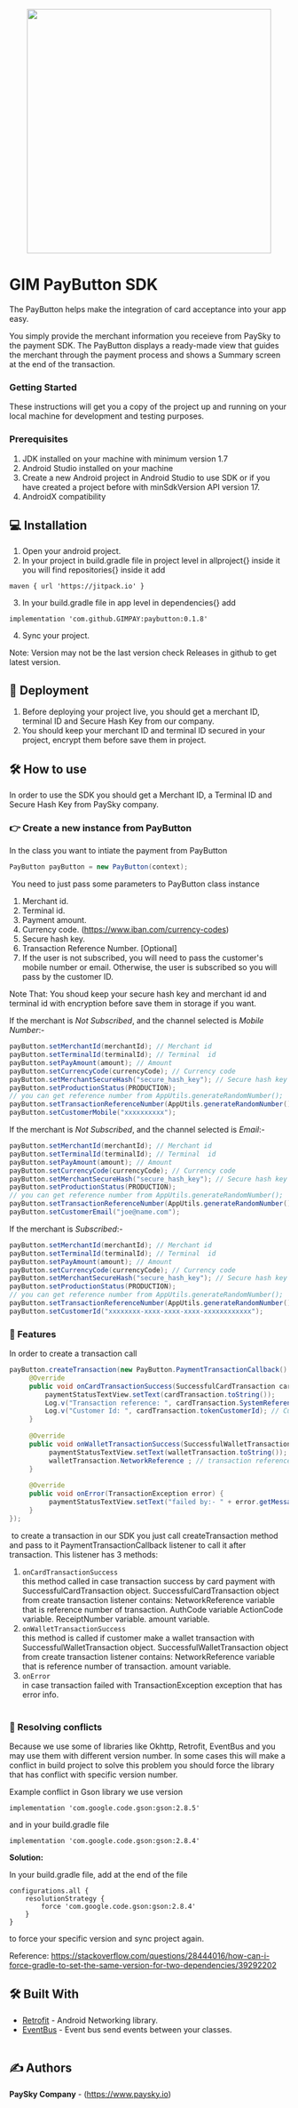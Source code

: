 <p align="center"><a href="https://paysky.io/" target="_blank"><img width="440" src="https://i.ibb.co/0FTNnDb/83ac8f45c38ae9af0b22cfaace84c18362b95a8e7db0622f196a78b85f23ecec.png"></a></p>


# GIM PayButton SDK 
The PayButton helps make the integration of card acceptance into your app easy.

You simply provide the merchant information you receieve from PaySky to the payment SDK. The PayButton displays a ready-made view that guides the merchant through the payment process and shows a Summary screen at the end of the transaction.
​

### Getting Started
These instructions will get you a copy of the project up and running on your local machine for development and testing purposes.
​
### Prerequisites

1. JDK installed on your machine with minimum version 1.7
2. Android Studio installed on your machine
3. Create a new Android project in Android Studio to use SDK or if you have created a project before with minSdkVersion API version 17.                 
4. AndroidX compatibility


## :computer: Installation
1. Open your android project.
2. In your project in build.gradle file in project level in allproject{} inside it you will find repositories{} inside it add
```
maven { url 'https://jitpack.io' }
```
3. In your build.gradle file in app level in dependencies{} add
```
implementation 'com.github.GIMPAY:paybutton:0.1.8'
```
4. Sync your project.

Note: Version  may not be the last version check Releases in github to get latest version.

## :rocket: Deployment
1. Before deploying your project live, you should get a merchant ID, terminal ID and Secure Hash Key from our company.
2. You should keep your merchant ID and terminal ID secured in your project, encrypt them before save them in project.
​
## :hammer_and_wrench: How to use
In order to use the SDK you should get a Merchant ID, a Terminal ID and Secure Hash Key from PaySky company.
​
### :point_right: Create a new instance from PayButton
In the class you want to intiate the payment from  PayButton
```java
PayButton payButton = new PayButton(context);
```
​
You need to just pass some parameters to PayButton class instance
1) Merchant id.
2) Terminal id.
3) Payment amount.
4) Currency code. (https://www.iban.com/currency-codes)
5) Secure hash key.
6) Transaction Reference Number. [Optional]
7) If the user is not subscribed, you will need to pass the customer's mobile number or email.
   Otherwise, the user is subscribed so you will pass by the customer ID.

Note That:
You shoud keep your secure hash key and merchant id and terminal id with encryption 
before save them in storage if you want.
​

If the merchant is *Not Subscribed*, and the channel selected is *Mobile Number*:-
```java
payButton.setMerchantId(merchantId); // Merchant id
payButton.setTerminalId(terminalId); // Terminal  id
payButton.setPayAmount(amount); // Amount
payButton.setCurrencyCode(currencyCode); // Currency code
payButton.setMerchantSecureHash("secure_hash_key"); // Secure hash key
payButton.setProductionStatus(PRODUCTION);                                   // for testing environment use GREY
// you can get reference number from AppUtils.generateRandomNumber();   
payButton.setTransactionReferenceNumber(AppUtils.generateRandomNumber());    // unique reference number [Optional]
payButton.setCustomerMobile("xxxxxxxxxx");
```

If the merchant is *Not Subscribed*, and the channel selected is *Email*:-
```java
payButton.setMerchantId(merchantId); // Merchant id
payButton.setTerminalId(terminalId); // Terminal  id
payButton.setPayAmount(amount); // Amount
payButton.setCurrencyCode(currencyCode); // Currency code
payButton.setMerchantSecureHash("secure_hash_key"); // Secure hash key
payButton.setProductionStatus(PRODUCTION);                                   // for testing environment use GREY
// you can get reference number from AppUtils.generateRandomNumber();   
payButton.setTransactionReferenceNumber(AppUtils.generateRandomNumber());    // unique reference number [Optional]
payButton.setCustomerEmail("joe@name.com");
```

If the merchant is *Subscribed*:-
```java
payButton.setMerchantId(merchantId); // Merchant id
payButton.setTerminalId(terminalId); // Terminal  id
payButton.setPayAmount(amount); // Amount
payButton.setCurrencyCode(currencyCode); // Currency code
payButton.setMerchantSecureHash("secure_hash_key"); // Secure hash key
payButton.setProductionStatus(PRODUCTION);                                   // for testing environment use GREY
// you can get reference number from AppUtils.generateRandomNumber();   
payButton.setTransactionReferenceNumber(AppUtils.generateRandomNumber());    // unique reference number [Optional]
payButton.setCustomerId("xxxxxxxx-xxxx-xxxx-xxxx-xxxxxxxxxxxx");
```

### :luggage: Features
In order to create a transaction call
​
```java 
payButton.createTransaction(new PayButton.PaymentTransactionCallback() {
     @Override
     public void onCardTransactionSuccess(SuccessfulCardTransaction cardTransaction) {
         paymentStatusTextView.setText(cardTransaction.toString());
         Log.v("Transaction reference: ", cardTransaction.SystemReference); // Transaction reference number.
         Log.v("Customer Id: ", cardTransaction.tokenCustomerId); // Customer token ID.
     }
            
     @Override
     public void onWalletTransactionSuccess(SuccessfulWalletTransaction walletTransaction) {
          paymentStatusTextView.setText(walletTransaction.toString());
          walletTransaction.NetworkReference ; // transaction reference number.
     }
            
     @Override
     public void onError(TransactionException error) {
          paymentStatusTextView.setText("failed by:- " + error.getMessage());
     }
});
```
​
to create a transaction in our SDK you just call createTransaction method and pass to it
PaymentTransactionCallback listener to call it after transaction.
This listener has 3 methods:
​
1) `onCardTransactionSuccess`                                                                 
      this method called in case transaction success by card payment with SuccessfulCardTransaction object.
      SuccessfulCardTransaction object from create transaction listener contains:
      NetworkReference variable that is reference number of transaction.
      AuthCode variable
      ActionCode variable.
      ReceiptNumber variable.
      amount variable.
​  
2) `onWalletTransactionSuccess`                                                                    
      this method is called if customer make a wallet transaction with SuccessfulWalletTransaction object.
      SuccessfulWalletTransaction object from create transaction listener contains:
      NetworkReference variable that is reference number of transaction.
      amount variable.
​    
3) `onError`                                                       
in case transaction failed with TransactionException exception that has error info.                                                                                
​

### 🚀 Resolving conflicts

Because we use some of libraries like Okhttp, Retrofit, EventBus and you may use them with different version number. In some cases this will make a conflict in build project to solve this problem you should force the library that has conflict
with specific version number.

Example conflict in Gson library we use version  
```
implementation 'com.google.code.gson:gson:2.8.5'
```
and in your build.gradle file
```
implementation 'com.google.code.gson:gson:2.8.4'
```
**Solution:**

In your build.gradle file, add at the end of the file
```
configurations.all {
    resolutionStrategy { 
        force 'com.google.code.gson:gson:2.8.4'
    }
}
```
to force your specific version and sync project again.
 
Reference: https://stackoverflow.com/questions/28444016/how-can-i-force-gradle-to-set-the-same-version-for-two-dependencies/39292202
​
​
​
## :hammer_and_wrench: Built With
* [Retrofit](http://square.github.io/retrofit/) - Android Networking library.
* [EventBus](https://github.com/greenrobot/EventBus) - Event bus send events between your classes.  
​
​
## :writing_hand: Authors
**PaySky Company** - (https://www.paysky.io)
